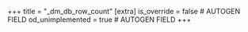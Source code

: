 +++
title = "_dm_db_row_count"
[extra]
is_override = false # AUTOGEN FIELD
od_unimplemented = true # AUTOGEN FIELD
+++